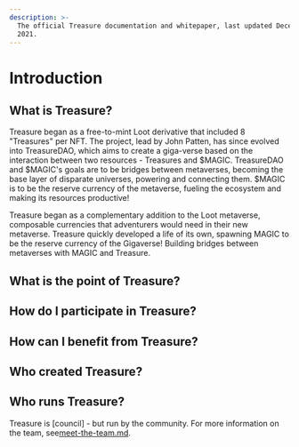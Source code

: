 ```yaml
---
description: >-
  The official Treasure documentation and whitepaper, last updated December 8,
  2021.
---
```


# Introduction

## What is Treasure?

Treasure began as a free-to-mint Loot derivative that included 8 "Treasures" per NFT. The project, lead by John Patten, has since evolved into TreasureDAO, which aims to create a giga-verse based on the interaction between two resources - Treasures and $MAGIC. TreasureDAO and $MAGIC's goals are to be bridges between metaverses, becoming the base layer of disparate universes, powering and connecting them. $MAGIC is to be the reserve currency of the metaverse, fueling the ecosystem and making its resources productive!

Treasure began as a complementary addition to the Loot metaverse, composable currencies that adventurers would need in their new metaverse. Treasure quickly developed a life of its own, spawning MAGIC to be the reserve currency of the Gigaverse! Building bridges between metaverses with MAGIC and Treasure.

## What is the point of Treasure?

## How do I participate in Treasure?

## How can I benefit from Treasure?

## Who created Treasure?

## Who runs Treasure?

Treasure is \[council] - but run by the community. For more information on the team, see[meet-the-team.md](meet-the-team.md "mention").
